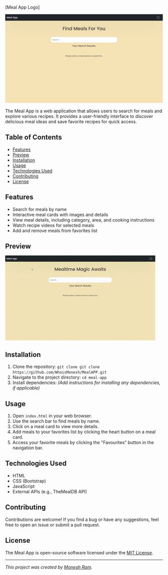

[Meal App Logo]


![Meal App Logo](https://github.com/WhoisMonesh/MealApp/blob/main/Meal%20App%20-%20Google%20Chrome%2029-07-2023%2020_58_59.png?raw=true)


The Meal App is a web application that allows users to search for meals and explore various recipes. It provides a user-friendly interface to discover delicious meal ideas and save favorite recipes for quick access.

## Table of Contents
- [Features](#features)
- [Preview](#preview)
- [Installation](#installation)
- [Usage](#usage)
- [Technologies Used](#technologies-used)
- [Contributing](#contributing)
- [License](#license)

## Features

- Search for meals by name
- Interactive meal cards with images and details
- View meal details, including category, area, and cooking instructions
- Watch recipe videos for selected meals
- Add and remove meals from favorites list

## Preview
![Meal App Preview](preview.gif)




## Installation

1. Clone the repository: `git clone git clone https://github.com/WhoisMonesh/MealAPP.git`
2. Navigate to the project directory: `cd meal-app`
3. Install dependencies: _(Add instructions for installing any dependencies, if applicable)_

## Usage

1. Open `index.html` in your web browser.
2. Use the search bar to find meals by name.
3. Click on a meal card to view more details.
4. Add meals to your favorites list by clicking the heart button on a meal card.
5. Access your favorite meals by clicking the "Favourites" button in the navigation bar.

## Technologies Used

- HTML
- CSS (Bootstrap)
- JavaScript
- External APIs (e.g., TheMealDB API)


## Contributing

Contributions are welcome! If you find a bug or have any suggestions, feel free to open an issue or submit a pull request.

## License

The Meal App is open-source software licensed under the [MIT License](LICENSE).

---

_This project was created by [Monesh Ram](https://github.com/WhoisMonesh)._ 
